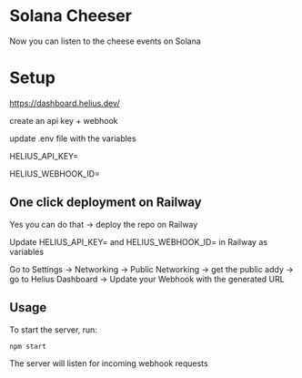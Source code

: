 # Solana Cheeser

Now you can listen to the cheese events on Solana

# Setup 

https://dashboard.helius.dev/

create an api key + webhook

update .env file with the variables

HELIUS_API_KEY=

HELIUS_WEBHOOK_ID=


## One click deployment on Railway

Yes you can do that -> deploy the repo on Railway

Update HELIUS_API_KEY= and HELIUS_WEBHOOK_ID= in Railway as variables

Go to Settings -> Networking -> Public Networking -> get the public addy -> go to Helius Dashboard -> Update your Webhook with the generated URL


## Usage

To start the server, run:
```
npm start
```

The server will listen for incoming webhook requests 